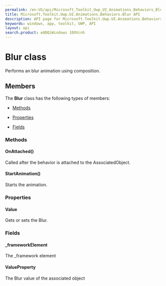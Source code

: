 ```yaml
---
permalink: /en-US/api/Microsoft_Toolkit_Uwp_UI_Animations_Behaviors_Blur.htm
title: Microsoft.Toolkit.Uwp.UI.Animations.Behaviors.Blur API 
description: API page for Microsoft.Toolkit.Uwp.UI.Animations.Behaviors.Blur
keywords: windows, app, toolkit, UWP, API
layout: api
search.product: eADQiWindows 10XVcnh
---
```



# Blur class

Performs an blur animation using composition.

## Members

The **Blur** class has the following types of members:

* [Methods](#Methods)

* [Properties](#Properties)

* [Fields](#Fields)

### Methods

#### OnAttached()

Called after the behavior is attached to the AssociatedObject.



#### StartAnimation()

Starts the animation.



### Properties

#### Value

Gets or sets the Blur.



### Fields

#### _frameworkElement

The _framework element



#### ValueProperty

The Blur value of the associated object


